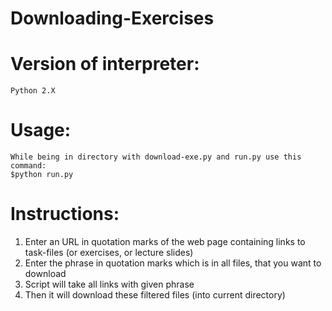# Downloading-Exercises

# Version of interpreter:
	Python 2.X

# Usage:
	While being in directory with download-exe.py and run.py use this command:
	$python run.py

# Instructions:
1. Enter an URL in quotation marks of the web page containing links to task-files (or exercises, or lecture slides)
2. Enter the phrase in quotation marks which is in all files, that you want to download
3. Script will take all links with given phrase 
4. Then it will download these filtered files (into current directory)
